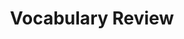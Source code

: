 ---
title: Vocabulary Review

source:
- title: Common Core Basics
  subject: Social Studies
  chapter: 5
  toc_type: Lesson Review
  toc_number: 5.9
  pages: 230 - 235

vocabulary:
- option: checking account
- option: credit score
- option: deposit
- option: financial planning
- option: savings account
- option: withdraw
  
questions:
  - excerpt: 1, 2 ,3 , 4, 5
  - number: 1
    text: rating of how well you pay bills
    choice:
      - option: checking account
      - option: credit score
      - option: deposit
      - option: financial planning
      - option: savings account
      - option: withdraw 
    answer: 
      - option: credit score
  - number: 2
    text: to take money out of a bank account
    choice:
      - option: checking account
      - option: credit score
      - option: deposit
      - option: financial planning
      - option: savings account
      - option: withdraw 
    answer: 
      - option: withdraw
  - number: 3
    text: to put money into a bank account
    choice:
      - option: checking account
      - option: credit score
      - option: deposit
      - option: financial planning
      - option: savings account
      - option: withdraw 
    answer: 
      - option: deposit
  - number: 4
    text: account that lets you write checks and use ATMs
    choice:
      - option: checking account
      - option: credit score
      - option: deposit
      - option: financial planning
      - option: savings account
      - option: withdraw 
    answer: 
      - option: checking account
  - number: 5
    text: account used to earn interest
    choice:
      - option: checking account
      - option: credit score
      - option: deposit
      - option: financial planning
      - option: savings account
      - option: withdraw 
    answer: 
      - option: savings account

layout: cc_review
---